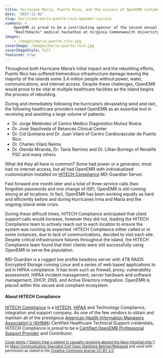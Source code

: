 ```yaml
---
title: Hurricane Maria, Puerto Rico, and the success of OpenEMR customers
date: '2017-11-02'
slug: hurricane-maria-puerto-rico-openemr-success
summary: >
    OpenEMR is proud to be a contributing sponsor of the second annual 
    "HealthHacks" medical hackathon at Virginia Commonwealth University.
images:
    - /images/maria-puerto-rico.jpg
coverImage: /images/maria-puerto-rico.jpg
coverImageStyle: full
featured: true
---
```


Throughout both Hurricane Maria’s initial impact and the rebuilding efforts,
Puerto Rico has suffered tremendous infrastructure damage leaving the majority
of the islands some 3.4 million people without power, water, communications, and
internet access. Despite these challenges, OpenEMR would prove to be vital at
multiple healthcare facilities as the island begins the process of rebuilding.

During and immediately following the hurricane’s devastating wind and rain, the
following healthcare providers noted OpenEMR as an essential tool in receiving
and assisting a large volume of patients:

* Dr. Jorge Meléndez of Centro Médico Diagnóstico Muñoz Rivera
* Dr. José Sepúlveda of Betances Clinical Center
* Dr. Cid Quintana and Dr. Juan Vilaró of Centro Cardiovascular de Puerto Rico
* Dr. Charles Vilaró Nelms
* Dr. Glenda Miranda, Dr. Tania Ramírez and Dr. Lillian Borrego of Renalife PSC
  and many others

What did they all have in common?  Some had power or a generator, most had no
internet access, but all had OpenEMR with individualized customization installed
on [HITECH
Compliance](http://open-emr.org/wiki/index.php/Professional_Support#HITECH_Compliance)
MD-Guardian Server.

Fast forward one month later and a total of three service calls (two forgotten
passwords and one change of ISP), OpenEMR is still running strong at all
locations. In fact, OpenEMR has been working equally as hard and efficiently
before and during Hurricanes Irma and María and the ongoing island-wide crisis.

During these difficult times, HITECH Compliance anticipated that client support
calls would increase, however they did not, leading the HITECH Compliance team
to actively reach out to each location to ensure the system was running as
expected. HITECH Compliance either called or in some instances, due to lack of
communications, decided to visit each site. Despite critical infrastructure
failures throughout the island, the HITECH Compliance team found that their
clients were still successfully using OpenEMR to serve the population.

MD-Guardian is a rugged low profile headless server with 4TB RAID5 Encrypted
Storage running Linux and a series of web based applications to aid in HIPAA
compliance. It has tools such as firewall, proxy, vulnerability assessment,
HIPAA incident management, server hardware and software management, DHCP, DNS,
and Active Directory integration. OpenEMR is placed within this secure and
compliant ecosystem.

#### About HITECH Compliance

[HITECH
Compliance](http://open-emr.org/wiki/index.php/Professional_Support#HITECH_Compliance)
is a
[HITECH](https://www.healthit.gov/policy-researchers-implementers/health-it-legislation),
[HIPAA](https://www.hhs.gov/hipaa/index.html/) and Technology Compliance,
integration and support company. As one of the few vendors to obtain and
maintain all of the prestigious [American Health Information Managers
Association's (AHIMA)](http://www.ahima.org/) Certified Healthcare Technical
Support credentials, HITECH Compliance is proud to be a [Certified OpenEMR
Professional Support
Provider](http://open-emr.org/wiki/index.php/Professional_Support#HITECH_Compliance.)
and Contributor.

<small class="text-muted">[Cover photo ("Sailors treat a patient in casualty
receiving aboard the Navy Hospital ship.")](https://flic.kr/p/G45hjM) by [Mass
Communication Specialist 2nd Class Stephane
Belcher/Released](https://www.flickr.com/photos/usnavy/) and used with
permission as stated in the [Creative Commons license CC BY
2.0](https://creativecommons.org/licenses/by/2.0/legalcode)</small>
